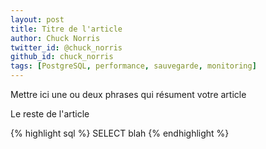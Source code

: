 ```yaml
---
layout: post
title: Titre de l'article 
author: Chuck Norris
twitter_id: @chuck_norris
github_id: chuck_norris
tags: [PostgreSQL, performance, sauvegarde, monitoring]
---
```


Mettre ici une ou deux phrases qui résument votre article

<!--MORE-->

Le reste de l'article

{% highlight sql %}
SELECT blah 
{% endhighlight %}


